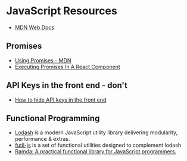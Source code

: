 # JavaScript Resources

- [MDN Web Docs](https://developer.mozilla.org/en-US/)

## Promises

- [Using Promises - MDN](https://developer.mozilla.org/en-US/docs/Web/JavaScript/Guide/Using_promises)
- [Executing Promises In A React Component](https://www.pluralsight.com/guides/executing-promises-in-a-react-component)

## API Keys in the front end - don't

- [How to hide API keys in the front end](https://qr.ae/pNHQND)

## Functional Programming

- [Lodash](https://lodash.com) is a modern JavaScript utility library delivering modularity, performance & extras.
- [futil-js](https://github.com/smartprocure/futil-js) is a set of functional utilities designed to complement lodash
- [Ramda: A practical functional library for JavaScript programmers.](https://ramdajs.com/)
